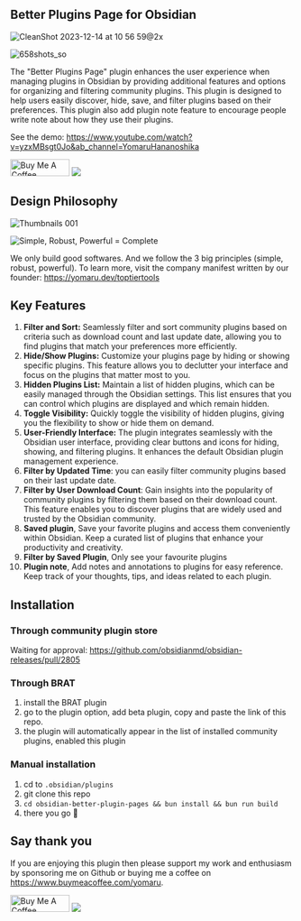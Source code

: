 ## Better Plugins Page for Obsidian

![CleanShot 2023-12-14 at 10 56 59@2x](https://github.com/TopTierTools/obsidian-better-plugin-page/assets/43137033/53fadbfa-440b-4f66-8e4c-c2ba14353d36)

![658shots_so](https://github.com/TopTierTools/obsidian-better-plugin-page/assets/43137033/dea8a916-be00-42a2-b96a-8d30791ffee8)

The "Better Plugins Page" plugin enhances the user experience when managing plugins in Obsidian by providing additional features and options for organizing and filtering community plugins. This plugin is designed to help users easily discover, hide, save, and filter plugins based on their preferences. This plugin also add plugin note feature to encourage people write note about how they use their plugins.

See the demo: <https://www.youtube.com/watch?v=yzxMBsgt0Jo&ab_channel=YomaruHananoshika>

<a href="https://www.buymeacoffee.com/yomaru" target="_blank"><img src="https://cdn.buymeacoffee.com/buttons/v2/default-yellow.png" alt="Buy Me A Coffee" style="height: 30px !important;width: 105px !important;" ></a> [![](https://img.shields.io/static/v1?label=Sponsor&message=%E2%9D%A4&logo=GitHub&color=%23fe8e86)](https://github.com/sponsors/hananoshikayomaru)

## Design Philosophy

![Thumbnails 001](https://github.com/TopTierTools/obsidian-better-plugin-page/assets/43137033/725fe1a8-8d15-42ed-995d-86d36ee50a5c)

![Simple, Robust, Powerful = Complete](https://github.com/TopTierTools/obsidian-better-plugin-page/assets/43137033/83126663-8932-42a7-bfb4-47b109da1c29)

We only build good softwares. And we follow the 3 big principles (simple, robust, powerful). To learn more, visit the company manifest written by our founder: <https://yomaru.dev/toptiertools>

## Key Features

1. **Filter and Sort:** Seamlessly filter and sort community plugins based on criteria such as download count and last update date, allowing you to find plugins that match your preferences more efficiently.
2. **Hide/Show Plugins:** Customize your plugins page by hiding or showing specific plugins. This feature allows you to declutter your interface and focus on the plugins that matter most to you.
3. **Hidden Plugins List:** Maintain a list of hidden plugins, which can be easily managed through the Obsidian settings. This list ensures that you can control which plugins are displayed and which remain hidden.
4. **Toggle Visibility:** Quickly toggle the visibility of hidden plugins, giving you the flexibility to show or hide them on demand.
5. **User-Friendly Interface:** The plugin integrates seamlessly with the Obsidian user interface, providing clear buttons and icons for hiding, showing, and filtering plugins. It enhances the default Obsidian plugin management experience.
6. **Filter by Updated Time**: you can easily filter community plugins based on their last update date.
7. **Filter by User Download Count**: Gain insights into the popularity of community plugins by filtering them based on their download count. This feature enables you to discover plugins that are widely used and trusted by the Obsidian community.
8. **Saved plugin**, Save your favorite plugins and access them conveniently within Obsidian. Keep a curated list of plugins that enhance your productivity and creativity.
9. **Filter by Saved Plugin**, Only see your favourite plugins
10. **Plugin note**, Add notes and annotations to plugins for easy reference. Keep track of your thoughts, tips, and ideas related to each plugin.

## Installation

### Through community plugin store

Waiting for approval: <https://github.com/obsidianmd/obsidian-releases/pull/2805>

### Through BRAT

1. install the BRAT plugin
2. go to the plugin option, add beta plugin, copy and paste the link of this repo.
3. the plugin will automatically appear in the list of installed community plugins, enabled this plugin

### Manual installation

1. cd to `.obsidian/plugins`
2. git clone this repo
3. `cd obsidian-better-plugin-pages && bun install && bun run build`
4. there you go 🎉

## Say thank you

If you are enjoying this plugin then please support my work and enthusiasm by sponsoring me on Github or buying me a coffee on <https://www.buymeacoffee.com/yomaru>.

<a href="https://www.buymeacoffee.com/yomaru" target="_blank"><img src="https://cdn.buymeacoffee.com/buttons/v2/default-yellow.png" alt="Buy Me A Coffee" style="height: 30px !important;width: 105px !important;" ></a> [![](https://img.shields.io/static/v1?label=Sponsor&message=%E2%9D%A4&logo=GitHub&color=%23fe8e86)](https://github.com/sponsors/hananoshikayomaru)
